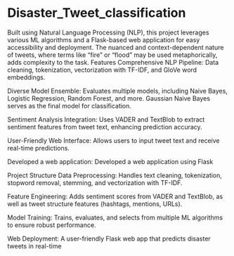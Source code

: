 # Disaster_Tweet_classification
Built using Natural Language Processing (NLP), this project leverages various ML algorithms and a Flask-based web application for easy accessibility and deployment.
The nuanced and context-dependent nature of tweets, where terms like “fire” or “flood” may be used metaphorically, adds complexity to the task.
Features
Comprehensive NLP Pipeline: Data cleaning, tokenization, vectorization with TF-IDF, and GloVe word embeddings.

Diverse Model Ensemble: Evaluates multiple models, including Naive Bayes, Logistic Regression, Random Forest, and more. Gaussian Naive Bayes serves as the final model for classification.

Sentiment Analysis Integration: Uses VADER and TextBlob to extract sentiment features from tweet text, enhancing prediction accuracy.

User-Friendly Web Interface: Allows users to input tweet text and receive real-time predictions.

Developed a web application: Developed a web application using Flask

Project Structure
Data Preprocessing: Handles text cleaning, tokenization, stopword removal, stemming, and vectorization with TF-IDF.

Feature Engineering: Adds sentiment scores from VADER and TextBlob, as well as tweet structure features (hashtags, mentions, URLs).

Model Training: Trains, evaluates, and selects from multiple ML algorithms to ensure robust performance.

Web Deployment: A user-friendly Flask web app that predicts disaster tweets in real-time
